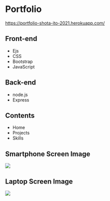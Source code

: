 # Portfolio
https://portfolio-shota-ito-2021.herokuapp.com/
## Front-end
* Ejs
* CSS
* Bootstrap
* JavaScript

## Back-end
* node.js
* Express

## Contents 
* Home
* Projects
* Skills

## Smartphone Screen Image
<img src="https://user-images.githubusercontent.com/59264454/137190307-22cdb2f9-8eb1-4f0c-9343-bfa2e263bcca.png">


## Laptop Screen Image
<img src="https://user-images.githubusercontent.com/59264454/137190314-250b73b1-8009-4488-8dc1-07c02daa9e7b.png">
